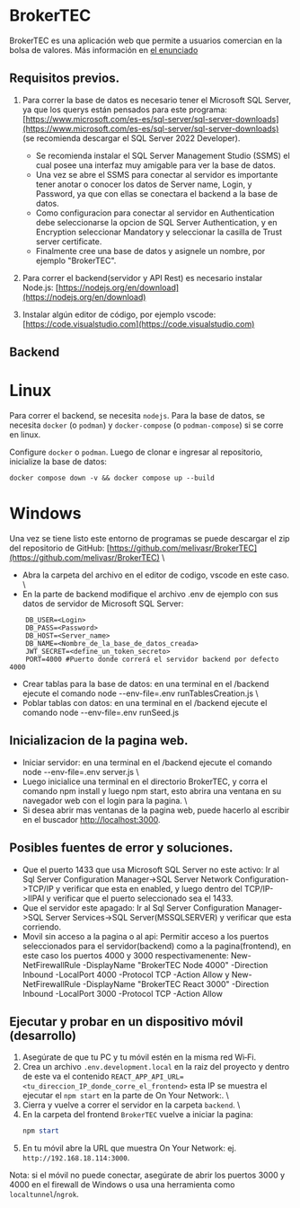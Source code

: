 # BrokerTEC

BrokerTEC es una aplicación web que permite a usuarios comercian en la bolsa de valores. Más información en [el enunciado](Proyectos_CE_3101_S2_2025_Proyecto_1.pdf)

## Requisitos previos.
1. Para correr la base de datos es necesario tener el Microsoft SQL Server, ya que los querys están pensados para este programa: [https://www.microsoft.com/es-es/sql-server/sql-server-downloads](https://www.microsoft.com/es-es/sql-server/sql-server-downloads) (se recomienda descargar el SQL Server 2022 Developer).
	* Se recomienda instalar el SQL Server Management Studio (SSMS) el cual posee una interfaz muy amigable para ver la base de datos.
	* Una vez se abre el SSMS para conectar al servidor es importante tener anotar o conocer los datos de Server name, Login, y Password, ya que con ellas se conectara el backend a la base de datos.
	* Como configuracion para conectar al servidor en Authentication debe seleccionarse la opcion de SQL Server Authentication, y en Encryption seleccionar Mandatory y seleccionar la casilla de Trust server certificate. 
	* Finalmente cree una base de datos y asignele un nombre, por ejemplo "BrokerTEC".

2. Para correr el backend(servidor y API Rest) es necesario instalar Node.js: [https://nodejs.org/en/download](https://nodejs.org/en/download)

3. Instalar algún editor de código, por ejemplo vscode: [https://code.visualstudio.com](https://code.visualstudio.com)

## Backend

# Linux
Para correr el backend, se necesita `nodejs`. Para la base de datos, se necesita `docker` (o `podman`) y `docker-compose` (o `podman-compose`) si se corre en linux.

Configure `docker` o `podman`. Luego de clonar e ingresar al repositorio, inicialize la base de datos:

```
docker compose down -v && docker compose up --build
```

# Windows
Una vez se tiene listo este entorno de programas se puede descargar el zip del repositorio de GitHub: [https://github.com/melivasr/BrokerTEC](https://github.com/melivasr/BrokerTEC) \
* Abra la carpeta del archivo en el editor de codigo, vscode en este caso. \
* En la parte de backend modifique el archivo .env de ejemplo con sus datos de servidor de Microsoft SQL Server:
```
	DB_USER=<Login>
	DB_PASS=<Password>
	DB_HOST=<Server_name>
	DB_NAME=<Nombre_de_la_base_de_datos_creada>
	JWT_SECRET=<define_un_token_secreto>
	PORT=4000 #Puerto donde correrá el servidor backend por defecto 4000
``` 
* Crear tablas para la base de datos: en una terminal en el /backend ejecute el comando node --env-file=.env runTablesCreation.js \
* Poblar tablas con datos: en una terminal en el /backend ejecute el comando node --env-file=.env runSeed.js

## Inicializacion de la pagina web.

* Iniciar servidor: en una terminal en el /backend ejecute el comando node --env-file=.env server.js \
* Luego inicialice una terminal en el directorio BrokerTEC, y corra el comando npm install y luego npm start, esto abrira una ventana en su navegador web con el login para la pagina. \
* Si desea abrir mas ventanas de la pagina web, puede hacerlo al escribir en el buscador [http://localhost:3000](http://localhost:3000).


## Posibles fuentes de error y soluciones.
* Que el puerto 1433 que usa Microsoft SQL Server no este activo: Ir al Sql Server Configuration Manager->SQL Server Network Configuration->TCP/IP y verificar que esta en enabled, y luego dentro del TCP/IP->IIPAI y verificar que el puerto seleccionado sea el 1433.
* Que el servidor este apagado: Ir al Sql Server Configuration Manager->SQL Server Services->SQL Server(MSSQLSERVER) y verificar que esta corriendo.
* Movil sin acceso a la pagina o al api: Permitir acceso a los puertos seleccionados para el servidor(backend) como a la pagina(frontend), en este caso los puertos 4000 y 3000 respectivamenente: New-NetFirewallRule -DisplayName "BrokerTEC Node 4000" -Direction Inbound -LocalPort 4000 -Protocol TCP -Action Allow y New-NetFirewallRule -DisplayName "BrokerTEC React 3000" -Direction Inbound -LocalPort 3000 -Protocol TCP -Action Allow

## Ejecutar y probar en un dispositivo móvil (desarrollo)

1. Asegúrate de que tu PC y tu móvil estén en la misma red Wi‑Fi.
2. Crea un archivo `.env.development.local` en la raiz del proyecto y dentro de este va el contenido `REACT_APP_API_URL=<tu_direccion_IP_donde_corre_el_frontend>` esta IP se muestra el ejecutar el `npm start` en la parte de  On Your Network:. \
3. Cierra y vuelve a correr el servidor en la carpeta `backend`. \ 
4. En la carpeta del frontend `BrokerTEC` vuelve a iniciar la pagina:
	```powershell
	npm start
	```
5. En tu móvil abre la URL que muestra On Your Network: ej. `http://192.168.18.114:3000`.

Nota: si el móvil no puede conectar, asegúrate de abrir los puertos 3000 y 4000 en el firewall de Windows o usa una herramienta como `localtunnel`/`ngrok`.